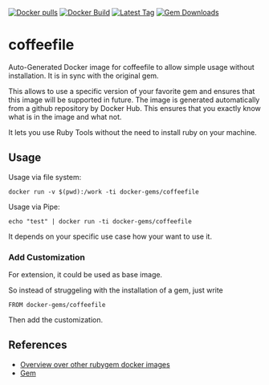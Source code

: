 [![Docker pulls](https://img.shields.io/docker/pulls/rubygem/coffeefile.svg)](https://hub.docker.com/r/rubygem/coffeefile/)
[![Docker Build](https://img.shields.io/docker/automated/rubygem/coffeefile.svg)](https://hub.docker.com/r/rubygem/coffeefile/)
[![Latest Tag](https://img.shields.io/github/tag/docker-rubygem/coffeefile.svg)](https://hub.docker.com/r/rubygem/coffeefile/)
[![Gem Downloads](https://img.shields.io/gem/dt/coffeefile.svg)](https://rubygems.org/gems/coffeefile/)
# coffeefile

Auto-Generated Docker image for coffeefile to allow simple usage without installation.
It is in sync with the original gem.

This allows to use a specific version of your favorite gem and ensures that this image will be supported in future.
The image is generated automatically from a github repository by Docker Hub.
This ensures that you exactly know what is in the image and what not.

It lets you use Ruby Tools without the need to install ruby on your machine.

## Usage

Usage via file system:

`docker run -v $(pwd):/work -ti docker-gems/coffeefile`

Usage via Pipe:

`echo "test" | docker run -ti docker-gems/coffeefile`

It depends on your specific use case how your want to use it.

### Add Customization

For extension, it could be used as base image.

So instead of struggeling with the installation of a gem, just write

`FROM docker-gems/coffeefile`

Then add the customization.

## References

 - [Overview over other rubygem docker images](https://github.com/thinkbot/docker-rubygem)
 - [Gem](https://rubygems.org/gems/coffeefile/)
